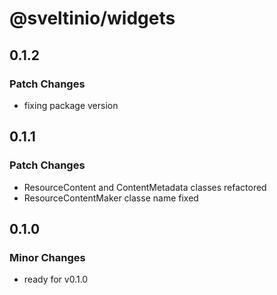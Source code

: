 # @sveltinio/widgets

## 0.1.2

### Patch Changes

- fixing package version

## 0.1.1

### Patch Changes

- ResourceContent and ContentMetadata classes refactored
- ResourceContentMaker classe name fixed

## 0.1.0

### Minor Changes

- ready for v0.1.0
